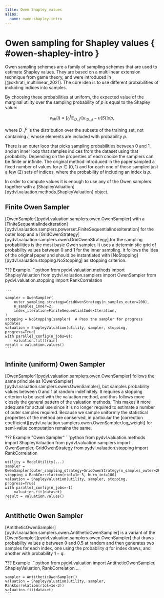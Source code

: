 ```yaml
---
title: Owen Shapley values
alias: 
  name: owen-shapley-intro
---
```


# Owen sampling for Shapley values  { #owen-shapley-intro }

Owen sampling schemes are a family of sampling schemes that are used to estimate
Shapley values. They are based on a multilinear extension technique from game theory,
and were introduced in [@okhrati_multilinear_2021]. The core idea is to use different
probabilities of including indices into samples.

By choosing these probabilities at uniform, the expected value of the marginal utility
over the sampling probability of $p$ is equal to the Shapley value:

$$v_{sh}(i) = \int_0^1 \mathbb{E}_{D^p_{-i}} \left[ u_(S_{+i}) - u(S) \right] dp,$$

where $D^p_{-i}$ is the distribution over the subsets of the training set, not
containing $i$, whose elements are included with probability $p$.

There is an outer loop that picks sampling probabilities between 0 and 1, and an inner
loop that samples indices from the dataset using that probability. Depending on the
properties of each choice the samplers can be finite or infinite. The original method
introduced in the paper sampled a fixed number of values for $p \in (0,1)$ and for each
one of those sampled just a few (2) sets of indices, where the probability of including
an index is $p$.

In order to compute values it is enough to use any of the Owen samplers together with a
[ShapleyValuation][pydvl.valuation.methods.ShapleyValuation] object.

## Finite Owen Sampler

[OwenSampler][pydvl.valuation.samplers.owen.OwenSampler] with a
[FiniteSequentialIndexIteration][pydvl.valuation.samplers.powerset.FiniteSequentialIndexIteration]
for the outer loop and a
[GridOwenStrategy][pydvl.valuation.samplers.owen.GridOwenStrategy] for the sampling
probabilities is the most basic Owen sampler. It uses a deterministic grid of
probability values between 0 and 1 for the inner sampling. It follows the idea of
the original paper and should be instantiated with
[NoStopping][pydvl.valuation.stopping.NoStopping] as stopping criterion.

??? Example
    ```python
    from pydvl.valuation.methods import ShapleyValuation
    from pydvl.valuation.samplers import OwenSampler
    from pydvl.valuation.stopping import RankCorrelation

    ...

    sampler = OwenSampler(
        outer_sampling_strategy=GridOwenStrategy(n_samples_outer=200),
        n_samples_inner=2,
        index_iteration=FiniteSequentialIndexIteration,
    )
    stopping = NoStopping(sampler)  # Pass the sampler for progress updates
    valuation = ShapleyValuation(utility, sampler, stopping, progress=True)
    with parallel_config(n_jobs=8):
        valuation.fit(train)
    result = valuation.values()
    ```

## Infinite (uniform) Owen Sampler

[OwenSampler][pydvl.valuation.samplers.owen.OwenSampler] follows the same principle
as [OwenSampler][pydvl.valuation.samplers.owen.OwenSampler], but samples
probability values between 0 and 1 at random indefinitely. It requires a stopping
criterion to be used with the valuation method, and thus follows more closely the
general pattern of the valuation methods. This makes it more adequate for actual use
since it is no longer required to estimate a number of outer samples required. Because
we sample uniformly the statistical properties of the method are conserved, in
particular the [correction coefficient][pydvl.valuation.samplers.owen.OwenSampler.log_weight]
for semi-value computation remains the same.

??? Example "Owen Sampler"
    ```python
    from pydvl.valuation.methods import ShapleyValuation
    from pydvl.valuation.samplers import OwenSampler, GridOwenStrategy
    from pydvl.valuation.stopping import RankCorrelation

    utility = ModelUtility(...)
    sampler = OwenSampler(outer_sampling_strategy=GridOwenStrategy(n_samples_outer=200))
    stopping = RankCorrelation(rtol=1e-3, burn_int=100)
    valuation = ShapleyValuation(utility, sampler, stopping,  progress=True)
    with parallel_config(n_jobs=-1)
        valuation.fit(dataset)
    result = valuation.values()
    ```

## Antithetic Owen Sampler

[AntitheticOwenSampler][pydvl.valuation.samplers.owen.AntitheticOwenSampler] is a
variant of the [OwenSampler][pydvl.valuation.samplers.owen.OwenSampler] that draws
probability values $q$ between 0 and 0.5 at random and then generates two samples
for each index, one using the probability $q$ for index draws, and another with
probability $1-q$.

??? Example
    ```python
    from pydvl.valuation import AntitheticOwenSampler, ShapleyValuation, RankCorrelation
    ...

    sampler = AntitheticOwenSampler()
    valuation = ShapleyValuation(utility, sampler, RankCorrelation(rtol=1e-3))
    valuation.fit(dataset)
    ```
